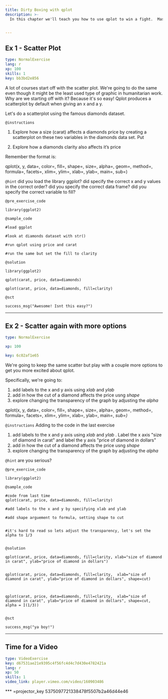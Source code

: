 ```yaml
---
title: Dirty Boxing with qplot
description: >-
  In this chapter we'll teach you how to use qplot to win a fight.  Mastering the ggplot2 language can be overwhelming at first and there is a helper function called qplot() (q for quick plot) which can be used to create the most common types of graphs.  You'll probably be suprised how powerful it is and may be even inspired to go up a weight class later with ggplot.


---
```

## Ex 1 - Scatter Plot

```yaml
type: NormalExercise
lang: r
xp: 100
skills: 1
key: bb3bd2e856
```

A lot of courses start off with the scatter plot.  We're going to do the same even though it might be the least used type of graphic in humanitarian work.  Why are  we starting off with it?  Because it's so easy!  Qplot produces a scatterplot by default when giving an x and a y. 

Let's do a scatterplot using the famous diamonds dataset.

`@instructions`
1.  Explore how a size (carat) affects a diamonds price by creating a  scatterplot on these two variables in the diamonds data set.  Put 

2.  Explore how a diamonds clarity also affects it’s price

Remember the format is:

qplot(x, y, data=, color=, fill=, shape=, size=, alpha=, geom=, method=, formula=, facets=, xlim=, ylim=, xlab=, ylab=, main=, sub=)

`@hint`
did you load the library ggplot?
did specify the correct x and y values in the correct order?
did you specify the correct data frame?
did you specify the correct variable to fill?

`@pre_exercise_code`
```{r}
library(ggplot2)
```
`@sample_code`
```{r}
#load ggplot 

#look at diamonds dataset with str()

#run qplot using price and carat 

#run the same but set the fill to clarity
```
`@solution`
```{r}
library(ggplot2)

qplot(carat, price, data=diamonds)

qplot(carat, price, data=diamonds, fill=clarity)
```
`@sct`
```{r}
success_msg("Awesome! Isnt this easy?")
```





---
## Ex 2 - Scatter again with more options

```yaml
type: NormalExercise

xp: 100

key: 6c02af1e65
```

  We're going to keep the same scatter but play with a couple more options to get you more excited about qplot.

Specifically, we're going to:

1.  add labels to the x and y axis using _xlab_ and _ylab_
2.  add in how the cut of a diamond affects the price usng _shape_
3.  explore changing the transparency of the graph by adjusting the _alpha_

qplot(x, y, data=, color=, fill=, shape=, size=, alpha=, geom=, method=, formula=, facets=, xlim=, ylim=, xlab=, ylab=, main=, _sub=)_


`@instructions`
Adding to  the code in the last exercise

1.  add labels to the x and y axis using _xlab_ and _ylab_ .  Label the x axis "size of diamond in carat" and label the y axis "price of diamond in dollars"
2.  add in how the cut of a diamond affects the price usng _shape_
3.  explore changing the transparency of the graph by adjusting the _alpha_


`@hint`
are you serious?


`@pre_exercise_code`
```{r}
library(ggplot2)
```
`@sample_code`
```{r}
#code from last time
qplot(carat, price, data=diamonds, fill=clarity)

#add labels to the x and y by specifying xlab and ylab

#add shape arguement to formula, setting shape to cut


#it's hard to read so lets adjust the transparency, let's set the alpha to 1/3


```
`@solution`
```{r}
qplot(carat, price, data=diamonds, fill=clarity, xlab="size of diamond in carat", ylab="price of diamond in dollars")


qplot(carat, price, data=diamonds, fill=clarity,  xlab="size of diamond in carat", ylab="price of diamond in dollars", shape=cut)



qplot(carat, price, data=diamonds, fill=clarity,  xlab="size of diamond in carat", ylab="price of diamond in dollars", shape=cut,  alpha = I(1/3))


```
`@sct`
```{r}
success_msg("ya boy!")
```

















---
## Time for a Video

```yaml
type: VideoExercise
key: d67531ae21e9395c4f56fc4d4c7d430e4782421a
lang: r
xp: 50
skills: 1
video_link: player.vimeo.com/video/160903486
```
*** =projector_key
5375097721338478f5507b2a46d44e46



